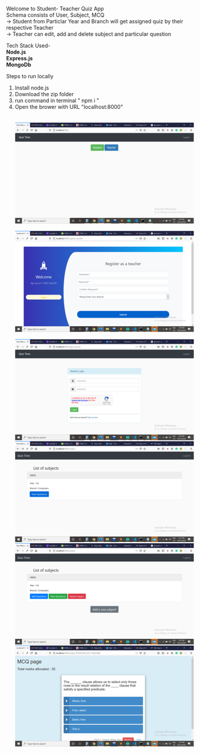 Welcome to Student- Teacher Quiz App <br>
Schema consists of User, Subject, MCQ <br>
-> Student from Particlar Year and Branch will get assigned quiz by their respective Teacher <br>
-> Teacher can edit, add and delete subject and particular question

Tech Stack Used- <br>
<b>Node.js</b><br>
<b>Express.js</b><br>
<b>MongoDb</b><br>

Steps to run locally<br>

1. Install node.js
2. Download the zip folder
3. run command in terminal " npm i "
4. Open the brower with URL "localhost:8000"
   <br>
   <br>
   <br>
   <img src="images/dashboard.png" height="50%" width="100%">
   <br><br>
   <img src="images/register.png" height="50%" width="100%">
   <br><br>
   <img src="images/login.png" height="50%" width="100%">
   <br>
   <img src="images/student_dash.png" height="50%" width="100%">
   <br>
   <img src="images/teacher_dash.png" height="50%" width="100%">
   <br>
   <img src="images/mcq.png" height="50%" width="100%">
   <br>
